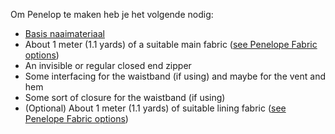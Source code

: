 Om Penelop te maken heb je het volgende nodig:

-   [Basis naaimateriaal](/docs/sewing/basic-sewing-supplies)
-   About 1 meter (1.1 yards) of a suitable main fabric ([see Penelope Fabric options](/docs/patterns/penelope/fabric))
-   An invisible or regular closed end zipper
-   Some interfacing for the waistband (if using) and maybe for the vent and hem
-   Some sort of closure for the waistband (if using)
-   (Optional) About 1 meter (1.1 yards) of suitable lining fabric ([see Penelope Fabric options](/docs/patterns/penelope/fabric))
